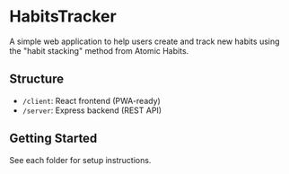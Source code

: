 # HabitsTracker

A simple web application to help users create and track new habits using the "habit stacking" method from Atomic Habits.

## Structure
- `/client`: React frontend (PWA-ready)
- `/server`: Express backend (REST API)

## Getting Started
See each folder for setup instructions.
